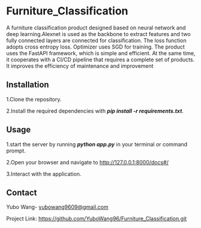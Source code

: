 # Furniture_Classification
A furniture classification product designed based on neural network and deep learning.Alexnet is used as the backbone to extract features and two fully connected layers are connected for classification. The loss function adopts cross entropy loss. Optimizer uses SGD for training.
The product uses the FastAPI framework, which is simple and efficient. At the same time, it cooperates with a CI/CD pipeline that requires a complete set of products. It improves the efficiency of maintenance and improvement
## Installation
1.Clone the repository.  

2.Install the required dependencies with ***pip install -r requirements.txt***.
## Usage
1.start the server by running ***python app.py*** in your terminal or command prompt.

2.Open your browser and navigate to http://127.0.0.1:8000/docs#/

3.Interact with the application.
## Contact
Yubo Wang- yubowang9609@gmail.com

Project Link: https://github.com/YuboWang96/Furniture_Classification.git
